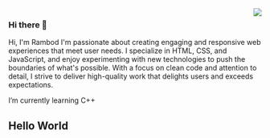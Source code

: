 <img align="right" src="https://visitor-badge.laobi.icu/badge?page_id=rpg225.rpg225" >

### Hi there 👋

Hi, I'm Rambod
I'm passionate about creating engaging and responsive web experiences that meet user needs. I specialize in HTML, CSS, and JavaScript, and enjoy experimenting with new technologies to push the boundaries of what's possible. With a focus on clean code and attention to detail, I strive to deliver high-quality work that delights users and exceeds expectations.

I’m currently learning C++
<h2> Hello World</h2>


<!--
**rpg225/rpg225** is a ✨ _special_ ✨ repository because its `README.md` (this file) appears on your GitHub profile.

Here are some ideas to get you started:

- 🔭 I’m currently working on ...
- 🌱 I’m currently learning ...
- 👯 I’m looking to collaborate on ...
- 🤔 I’m looking for help with ...
- 💬 Ask me about ...
- 📫 How to reach me: ...
-  ...
- ⚡ Fun fact: ...
-->

